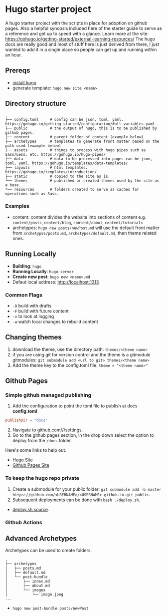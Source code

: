 # Hugo starter project
A hugo starter project with the scripts in place for adoption on github pages. Also a helpful synopsis included here of the starter guide to serve as a reference and get up to speed with a glance.
Learn more at the site: https://gohugo.io/getting-started/external-learning-resources/
The hugo docs are really good and most of stuff here is just derived from there, I just wanted to add it in a single place so people can get up and running within an hour.

## Prereqs

- [install hugo](https://gohugo.io/getting-started/installing/)
- generate template: `hugo new site <name>`

## Directory structure

```
.
├── config.toml     # config can be json, toml, yaml. https://gohugo.io/getting-started/configuration/#all-variables-yaml
├── public          # the output of hugo, this is to be published by github pages.
├── content         # parent folder of content (example below)
├── archetypes      # templates to generate front matter based on the path used (example below)
├── assets          # things to process with hugo pipes such as Sass/Less, etc. https://gohugo.io/hugo-pipes/
├── data            # data to be processed into pages can be json, toml, yaml. https://gohugo.io/templates/data-templates/
├── layouts         # html templates. https://gohugo.io/templates/introduction/
├── static          # copied to the site as is.
└── themes          # published or created themes used by the site as a base.
*── resources       # folders created to serve as caches for operations such as Sass.

```

### Examples

- content: content divides the website into sections of content e.g. `content/posts`, `content/blog`, `content/about`, `content/tutorials`
- archetypes: `hugo new posts/newPost.md` will use the default front matter from `archetypes/posts.md`, `archetypes/default.md`, then theme related ones.

## Running Locally

- **Building**: `hugo`
- **Running Locally**: `hugo server`
- **Create new post**: `hugo new <name>.md`
- Defaut local address: [http://localhost:1313](http://localhost:1313/)

### Common Flags

- `-D` build with drafts
- `-F` build with future content
- `-v` to look at logging
- `-w` watch local changes to rebuild content

## Changing themes

1. download the theme, use the directory path: `themes/<theme name>`
2. if you are using git for version control and the theme is a gitmodule gitmodules: `git submodule add <url to git> themes/<theme name>`
3. Add the theme key to the config.toml file: `theme = "<theme name>"`

## Github Pages

### Simple github managed publishing

1. Add the configuration to point the toml file to publish at docs
**config.toml**
```toml
publishDir = "docs"
```

2. Navigate to github.com/<username>/<project-name>/settings.
3. Go to the github pages section, in the drop down select the option to deploy from the `/docs` folder.

Here's some links to help out.
- [Hugo Site](https://gohugo.io/hosting-and-deployment/hosting-on-github/)
- [Github Pages Site](https://help.github.com/en/github/working-with-github-pages/configuring-a-publishing-source-for-your-github-pages-site)

### To keep the hugo repo private

1. Create a submodule for your public folder: `git submodule add -b master https://github.com/<USERNAME>/<USERNAME>.github.io.git public`.
2. Subsequent deployments can be done with `bash ./deploy.sh`.

- [deploy.sh source](https://gohugo.io/hosting-and-deployment/hosting-on-github/#put-it-into-a-script).

### Github Actions






## Advanced Archetypes

Archetypes can be used to create folders.
```
.
├── archetypes
│   ├── posts.md
│   ├── default.md
│   └── post-bundle
│       ├── index.md
│       ├── about.md
│       └── images
│           └── image.jpeg
...
```

- `hugo new post-bundle posts/newPost`